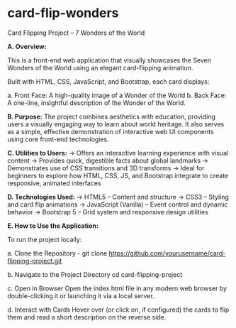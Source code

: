# card-flip-wonders

Card Flipping Project – 7 Wonders of the World

**A. Overview:**

This is a front-end web application that visually showcases the Seven Wonders of the World using an elegant card-flipping animation. 

Built with HTML, CSS, JavaScript, and Bootstrap, each card displays:

  a.  Front Face: A high-quality image of a Wonder of the World
  b.  Back Face: A one-line, insightful description of the Wonder of the World.

**B. Purpose:**
The project combines aesthetics with education, providing users a visually engaging way to learn about world heritage. 
It also serves as a simple, effective demonstration of interactive web UI components using core front-end technologies.

**C. Utilities to Users:**
 -> Offers an interactive learning experience with visual content
 -> Provides quick, digestible facts about global landmarks
 -> Demonstrates use of CSS transitions and 3D transforms
 -> Ideal for beginners to explore how HTML, CSS, JS, and Bootstrap integrate to create responsive, animated interfaces

**D. Technologies Used:**
-> HTML5 – Content and structure
-> CSS3 – Styling and card flip animations
-> JavaScript (Vanilla) – Event control and dynamic behavior
-> Bootstrap 5 – Grid system and responsive design utilities

**E. How to Use the Application:**

To run the project locally:

a. Clone the Repository - 
git clone https://github.com/yourusername/card-flipping-project.git

b. Navigate to the Project Directory
cd card-flipping-project

c. Open in Browser Open the index.html file in any modern web browser by double-clicking it or launching it via a local server.

d. Interact with Cards Hover over (or click on, if configured) the cards to flip them and read a short description on the reverse side.


